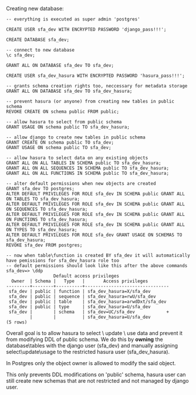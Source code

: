 Creating new database:

```
-- everything is executed as super admin 'postgres'

CREATE USER sfa_dev WITH ENCRYPTED PASSWORD 'django_pass!!!';

CREATE DATABASE sfa_dev;

-- connect to new database
\c sfa_dev;

GRANT ALL ON DATABASE sfa_dev TO sfa_dev;

CREATE USER sfa_dev_hasura WITH ENCRYPTED PASSWORD 'hasura_pass!!!';

-- grants schema creation rights too, neccessary for metadata storage
GRANT ALL ON DATABASE sfa_dev TO sfa_dev_hasura;

-- prevent hasura (or anyone) from creating new tables in public schema
REVOKE CREATE ON schema public FROM public;

-- allow hasura to select from public schema
GRANT USAGE ON schema public TO sfa_dev_hasura;

-- allow django to create new tables in public schema
GRANT CREATE ON schema public TO sfa_dev;
GRANT USAGE ON schema public TO sfa_dev;

-- allow hasura to select data on any existing objects
GRANT ALL ON ALL TABLES IN SCHEMA public TO sfa_dev_hasura;
GRANT ALL ON ALL SEQUENCES IN SCHEMA public TO sfa_dev_hasura;
GRANT ALL ON ALL FUNCTIONS IN SCHEMA public TO sfa_dev_hasura;

-- alter default permissions when new objects are created
GRANT sfa_dev TO postgres;
ALTER DEFAULT PRIVILEGES FOR ROLE sfa_dev IN SCHEMA public GRANT ALL ON TABLES TO sfa_dev_hasura;
ALTER DEFAULT PRIVILEGES FOR ROLE sfa_dev IN SCHEMA public GRANT ALL ON SEQUENCES TO sfa_dev_hasura;
ALTER DEFAULT PRIVILEGES FOR ROLE sfa_dev IN SCHEMA public GRANT ALL ON FUNCTIONS TO sfa_dev_hasura;
ALTER DEFAULT PRIVILEGES FOR ROLE sfa_dev IN SCHEMA public GRANT ALL ON TYPES TO sfa_dev_hasura;
ALTER DEFAULT PRIVILEGES FOR ROLE sfa_dev GRANT USAGE ON SCHEMAS TO sfa_dev_hasura;
REVOKE sfa_dev FROM postgres;

-- now when table\function is created BY sfa_dev it will automatically have pemissions for sfa_dev_hasura role too
-- default permissions should look like this after the above commands
sfa_dev=> \ddp
                  Default access privileges
  Owner  | Schema |   Type   |       Access privileges
---------+--------+----------+--------------------------------
 sfa_dev | public | function | sfa_dev_hasura=X/sfa_dev
 sfa_dev | public | sequence | sfa_dev_hasura=rwU/sfa_dev
 sfa_dev | public | table    | sfa_dev_hasura=arwdDxt/sfa_dev
 sfa_dev | public | type     | sfa_dev_hasura=U/sfa_dev
 sfa_dev |        | schema   | sfa_dev=UC/sfa_dev            +
         |        |          | sfa_dev_hasura=U/sfa_dev
(5 rows)

```

Overall goal is to allow hasura to select \ update \ use data and prevent it from modifying DDL of public schema. 
We do this by __owning__ the database\tables with the django user (sfa_dev) and manually assigning select\update\usage 
to the restricted hasura user (sfa_dev_hasura).

In Postgres only the object owner is allowed to modify the said object.

This only prevents DDL modifications on 'public' schema, hasura user can still create new schemas that are not restricted and not managed by django user. 

